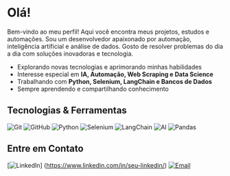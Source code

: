 # Olá!
Bem-vindo ao meu perfil! Aqui você encontra meus projetos, estudos e automações.
Sou um desenvolvedor apaixonado por automação, inteligência artificial
e análise de dados.
Gosto de resolver problemas do dia a dia com soluções inovadoras e tecnologia.
- Explorando novas tecnologias e aprimorando minhas habilidades
- Interesse especial em **IA, Automação, Web Scraping e Data Science**
- Trabalhando com **Python, Selenium, LangChain e Bancos de Dados**
- Sempre aprendendo e compartilhando conhecimento
## Tecnologias & Ferramentas
![Git](https://img.shields.io/badge/-Git-05122A?style=flat&logo=git)
![GitHub](https://img.shields.io/badge/-GitHub-05122A?style=flat&logo=github)
![Python](https://img.shields.io/badge/-Python-05122A?style=flat&logo=python)
![Selenium](https://img.shields.io/badge/-Selenium-05122A?style=flat&logo=selenium)
![LangChain](https://img.shields.io/badge/-LangChain-05122A?style=flat&logo=chainlink)
![AI](https://img.shields.io/badge/-IA-05122A?style=flat&logo=openai)
![Pandas](https://img.shields.io/badge/-Pandas-05122A?style=flat&logo=pandas)
## Entre em Contato
[![LinkedIn](https://img.shields.io/badge/LinkedIn-blue?style=flat-square&logo=linkedin&logoColor=white)]
(https://www.linkedin.com/in/seu-linkedin/)
[![Email](https://img.shields.io/badge/Email-D14836?style=flat-square&logo=gmail&logoColor=white)](mailto:seuemail@example.com)
